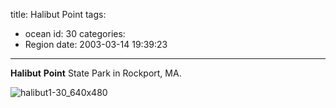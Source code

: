 title: Halibut Point
tags:
  - ocean
id: 30
categories:
  - Region
date: 2003-03-14 19:39:23
---

**Halibut** **Point** State Park in Rockport, MA.

![halibut1-30_640x480](http://whereproject.files.wordpress.com/2009/11/halibut1-30_640x480.jpg "halibut1-30_640x480")